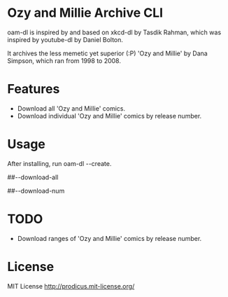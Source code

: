 # Ozy and Millie Archive CLI
oam-dl is inspired by and based on xkcd-dl by Tasdik Rahman, which was inspired by youtube-dl by Daniel Bolton.

It archives the less memetic yet superior (:P) 'Ozy and Millie' by Dana Simpson, which ran from 1998 to 2008.

# Features
* Download all 'Ozy and Millie' comics.
* Download individual 'Ozy and Millie' comics by release number.

# Usage
After installing, run oam-dl --create.

##--download-all

##--download-num

# TODO
* Download ranges of 'Ozy and Millie' comics by release number.

# License
MIT License http://prodicus.mit-license.org/
